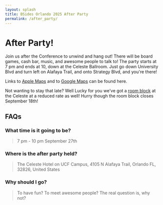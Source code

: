 ```yaml
---
layout: splash
title: BSides Orlando 2025 After Party
permalink: /after_party/
---
```


# After Party!

Join us after the Conference to unwind and hang out! There will be board games, cash bar, music, and awesome people to talk to! The party starts at 7 pm and ends at 10, down at the Celeste Ballroom. Just go down University Blvd and turn left on Alafaya Trail, and onto Strategy Blvd, and you're there!

Links to [Apple Maps](https://maps.apple.com/place?place-id=I1F6079BF27EAAE75&address=4105+N+Alafaya+Trail%2C+Orlando%2C+FL+32826%2C+United+States) and to [Google Maps](https://www.google.com/maps/search/?api=1&query=The+Celeste+Hotel,+Orlando,+a+Tribute+Portfolio+Hotel) can be found here.

Not wanting to stay that late? Well Lucky for you we've got a [room block](https://bsorl.org/room-block) at the Celeste at a reduced rate as well! Hurry though the room block closes September 18th!

## FAQs

### What time is it going to be? 
> 7 pm - 10 pm September 27th

### Where is the after party held?
> The Celeste Hotel on UCF Campus, 4105 N Alafaya Trail, Orlando FL, 32826, United States

### Why should I go?
> To have fun? To meet awesome people? The real question is, why not?
